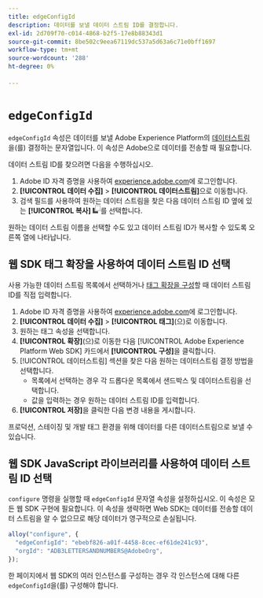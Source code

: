 ```yaml
---
title: edgeConfigId
description: 데이터를 보낼 데이터 스트림 ID를 결정합니다.
exl-id: 2d709f70-c014-4868-b2f5-17e8b88343d1
source-git-commit: 8be502c9eea67119dc537a5d63a6c71e0bff1697
workflow-type: tm+mt
source-wordcount: '288'
ht-degree: 0%

---
```


# `edgeConfigId`

`edgeConfigId` 속성은 데이터를 보낼 Adobe Experience Platform의 [데이터스트림](../../../datastreams/overview.md)을(를) 결정하는 문자열입니다. 이 속성은 Adobe으로 데이터를 전송할 때 필요합니다.

데이터 스트림 ID를 찾으려면 다음을 수행하십시오.

1. Adobe ID 자격 증명을 사용하여 [experience.adobe.com](https://experience.adobe.com)에 로그인합니다.
1. **[!UICONTROL 데이터 수집]** > **[!UICONTROL 데이터스트림]**&#x200B;으로 이동합니다.
1. 검색 필드를 사용하여 원하는 데이터 스트림을 찾은 다음 데이터 스트림 ID 옆에 있는 **[!UICONTROL 복사]** ![복사](../../assets/copy.png)를 선택합니다.

원하는 데이터 스트림 이름을 선택할 수도 있고 데이터 스트림 ID가 복사할 수 있도록 오른쪽 열에 나타납니다.

## 웹 SDK 태그 확장을 사용하여 데이터 스트림 ID 선택

사용 가능한 데이터 스트림 목록에서 선택하거나 [태그 확장을 구성](/help/tags/extensions/client/web-sdk/web-sdk-extension-configuration.md)할 때 데이터 스트림 ID를 직접 입력합니다.

1. Adobe ID 자격 증명을 사용하여 [experience.adobe.com](https://experience.adobe.com)에 로그인합니다.
1. **[!UICONTROL 데이터 수집]** > **[!UICONTROL 태그]**(으)로 이동합니다.
1. 원하는 태그 속성을 선택합니다.
1. **[!UICONTROL 확장]**(으)로 이동한 다음 [!UICONTROL Adobe Experience Platform Web SDK] 카드에서 **[!UICONTROL 구성]**&#x200B;을 클릭합니다.
1. [!UICONTROL 데이터스트림] 섹션을 찾은 다음 원하는 데이터스트림 결정 방법을 선택합니다.
   * 목록에서 선택하는 경우 각 드롭다운 목록에서 샌드박스 및 데이터스트림을 선택합니다.
   * 값을 입력하는 경우 원하는 데이터 스트림 ID를 입력합니다.
1. **[!UICONTROL 저장]**&#x200B;을 클릭한 다음 변경 내용을 게시합니다.

프로덕션, 스테이징 및 개발 태그 환경을 위해 데이터를 다른 데이터스트림으로 보낼 수 있습니다.

## 웹 SDK JavaScript 라이브러리를 사용하여 데이터 스트림 ID 선택

`configure` 명령을 실행할 때 `edgeConfigId` 문자열 속성을 설정하십시오. 이 속성은 모든 웹 SDK 구현에 필요합니다. 이 속성을 생략하면 Web SDK는 데이터를 전송할 데이터 스트림을 알 수 없으므로 해당 데이터가 영구적으로 손실됩니다.

```js
alloy("configure", {
  "edgeConfigId": "ebebf826-a01f-4458-8cec-ef61de241c93",
  "orgId": "ADB3LETTERSANDNUMBERS@AdobeOrg",
});
```

한 페이지에서 웹 SDK의 여러 인스턴스를 구성하는 경우 각 인스턴스에 대해 다른 `edgeConfigId`을(를) 구성해야 합니다.
